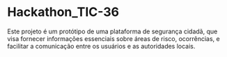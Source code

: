 # Hackathon_TIC-36
Este projeto é um protótipo  de uma plataforma de segurança cidadã, que visa fornecer informações essenciais sobre áreas de risco, ocorrências, e facilitar a comunicação entre os usuários e as autoridades locais.
